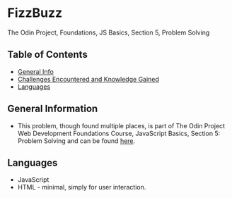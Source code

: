 # FizzBuzz
The Odin Project, Foundations, JS Basics, Section 5, Problem Solving
## Table of Contents
* [General Info](#general-information)
* [Challenges Encountered and Knowledge Gained](#challenges-encountered-and-knowledge-gained)
* [Languages](#languages)

## General Information
- This problem, though found multiple places, is part of The Odin Project Web Development Foundations Course, JavaScript Basics, Section 5: Problem Solving and can be found [here](https://www.theodinproject.com/paths/foundations/courses/foundations/lessons/problem-solving).

## Languages
- JavaScript
- HTML - minimal, simply for user interaction.
